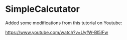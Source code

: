 # SimpleCalcutator

Added some modifications from this tutorial on Youtube:

https://www.youtube.com/watch?v=UyfW-Bl5IFw
